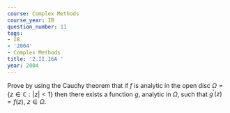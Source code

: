 ```yaml
---
course: Complex Methods
course_year: IB
question_number: 11
tags:
- IB
- '2004'
- Complex Methods
title: '2.II.16A '
year: 2004
---
```



Prove by using the Cauchy theorem that if $f$ is analytic in the open disc $\Omega=\{z \in \mathbb{C}:|z|<1\}$ then there exists a function $g$, analytic in $\Omega$, such that $g^{\prime}(z)=f(z)$, $z \in \Omega$.
